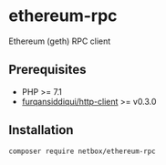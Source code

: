 # ethereum-rpc

Ethereum (geth) RPC client

## Prerequisites

* PHP >= 7.1
* [furqansiddiqui/http-client](https://github.com/furqansiddiqui/http-client) >= v0.3.0

## Installation

`composer require netbox/ethereum-rpc`
